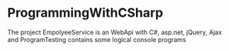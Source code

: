 # ProgrammingWithCSharp
The project EmpolyeeService is an WebApi with C#, asp.net, jQuery, Ajax and 
ProgramTesting contains some logical console programs
